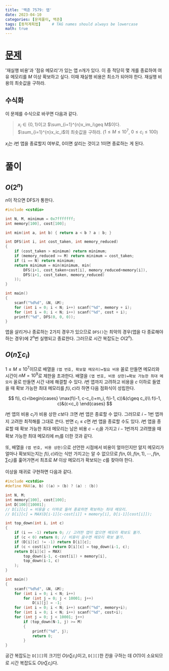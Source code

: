 ```yaml
---
title: '백준 7579: 앱'
date: 2023-04-10
categories: [문제풀이, 백준]
tags: [동적계획법]     # TAG names should always be lowercase
math: true
---
```

# [문제](https://www.acmicpc.net/problem/7579)
'재실행 비용'과 '점유 메모리'가 있는 앱 $n$개가 있다. 이 중 적당히 몇 개를 종료하여 여유 메모리를 $M$ 이상 확보하고 싶다. 이때 재실행 비용은 최소가 되어야 한다. 재실행 비용의 최솟값을 구하라.
## 수식화
이 문제를 수식으로 바꾸면 다음과 같다.
> $x_i\in\{0,1\}$이고 $\sum_{i=1}^{n}x_im_i\geq M$이다. $\sum_{i=1}^{n}x_ic_i$의 최솟값을 구하라. ($1\leq M\leq 10^7$, $0\leq c_i \leq 100$)

$x_i$는 $i$번 앱을 종료할지 여부로, $0$이면 살리는 것이고 $1$이면 종료하는 게 된다.

# 풀이
## $O(2^n)$
$n$이 작으면 DFS가 통한다.
```cpp
#include <cstdio>

int N, M, minimum = 0x7fffffff;
int memory[100], cost[100];

int min(int a, int b) { return a < b ? a : b; }

int DFS(int i, int cost_taken, int memory_reduced)
{
    if (cost_taken > minimum) return minimum;
    if (memory_reduced >= M) return minimum = cost_taken;
    if (i == N) return minimum;
    return minimum = min(minimum, min(
        DFS(i+1, cost_taken+cost[i], memory_reduced+memory[i]),
        DFS(i+1, cost_taken, memory_reduced)
    ));
}

int main()
{
    scanf("%d%d", &N, &M);
    for (int i = 0; i < N; i++) scanf("%d", memory + i);
    for (int i = 0; i < N; i++) scanf("%d", cost + i);
    printf("%d", DFS(0, 0, 0));
}
```
앱을 살리거나 종료하는 $2$가지 경우가 있으므로 `DFS()`는 최악의 경우(앱을 다 종료해야 하는 경우)에 $2^n$번 실행되고 종료한다. 그러므로 시간 복잡도는 $O(2^n)$.

## $O(n\sum c_i)$
$1\leq M \leq 10^7$이므로 배열을 `(앱 번호, 확보할 메모리)=필요 비용` 꼴로 만들면 메모리와 시간이 $nM=10^9$로 제한을 초과한다. 배열을 `(앱 번호, 비용 상한)=확보 가능한 최대 메모리` 꼴로 만들면 시간 내에 해결할 수 있다. $i$번 앱까지 고려하고 비용을 $c$ 이하로 들였을 때 확보 가능한 최대 메모리를 $f(i, c)$라 하면 다음 점화식이 성립한다.

$$
f(i, c)=\begin{cases}
\max(f(i-1, c-c_i)+m_i, f(i-1, c))&(c\geq c_i)\\
f(i-1, c)&(c<c_i)
\end{cases}
$$

$i$번 앱의 비용 $c_i$가 비용 상한 $c$보다 크면 $i$번 앱은 종료할 수 없다. 그러므로 $i-1$번 앱까지 고려한 최적해를 그대로 쓴다. 반면 $c_i\leq c$면 $i$번 앱을 종료할 수도 있다. $i$번 앱을 종료할 때 확보 가능한 최대 메모리는 남은 비용 $c-c_i$을 가지고 $i-1$번까지 고려했을 때 확보 가능한 최대 메모리에 $m_i$를 더한 것과 같다.

또, 배열을 `(앱 번호, 비용 상한)`으로 선언한 시점에서 비용이 얼마인지만 알지 메모리가 얼마나 확보되는지는 $f(i, c)$라는 식만 가지고는 알 수 없으므로 $f(n, 0), f(n, 1), \cdots, f(n, \sum c_i)$를 훑어가면서 최초로 $M$ 이상 메모리가 확보되는 $c$를 찾아야 한다.

이상을 재귀로 구현하면 다음과 같다.
```cpp
#include <cstdio>
#define MAX(a, b) ((a) > (b) ? (a) : (b))

int N, M;
int memory[100], cost[100];
int D[100][10001];
// D[i][c] = 비용을 c 이하로 들여 종료하면 확보하는 최대 메모리.
// D[i][c] = MAX(D[i-1][c-cost[i]] + memory[i], D[i-1][cost[i]]);

int top_down(int i, int c)
{
    if (i == -1) return 0; // 고려한 앱이 없으면 메모리 확보도 불가.
    if (c < 0) return 0; // 비용이 음수면 메모리 확보 불가.
    if (D[i][c] != -1) return D[i][c];
    if (c < cost[i]) return D[i][c] = top_down(i-1, c);
    return D[i][c] = MAX(
        top_down(i-1, c-cost[i]) + memory[i],
        top_down(i-1, c)
    );
}

int main()
{
    scanf("%d%d", &N, &M);
    for (int i = 0; i < N; i++)
        for (int j = 0; j < 10001; j++)
            D[i][j] = -1;
    for (int i = 0; i < N; i++) scanf("%d", memory+i);
    for (int i = 0; i < N; i++) scanf("%d", cost+i);
    for (int j = 0; j < 10001; j++)
        if (top_down(N-1, j) >= M)
        {
            printf("%d", j);
            return 0;
        }
}
```
공간 복잡도는 `D[][]`의 크기인 $O(n\sum c_i)$이고, `D[][]`한 칸을 구하는 데 $O(1)$이 소요되므로 시간 복잡도도 $O(n\sum c_i)$다.